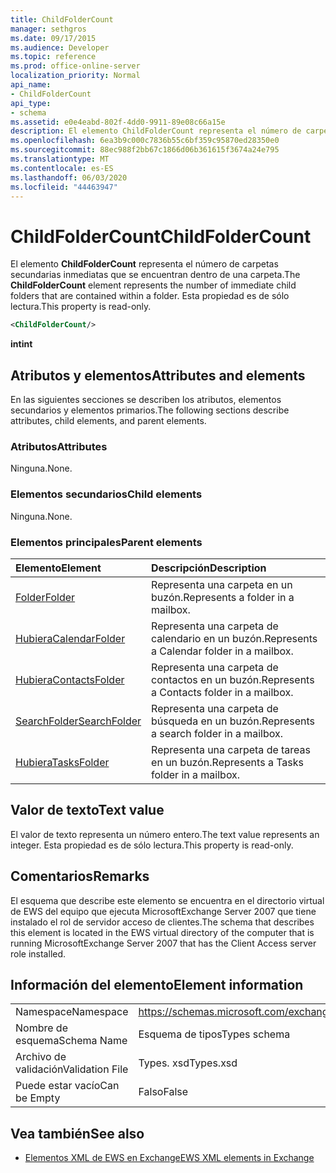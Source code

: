 ```yaml
---
title: ChildFolderCount
manager: sethgros
ms.date: 09/17/2015
ms.audience: Developer
ms.topic: reference
ms.prod: office-online-server
localization_priority: Normal
api_name:
- ChildFolderCount
api_type:
- schema
ms.assetid: e0e4eabd-802f-4dd0-9911-89e08c66a15e
description: El elemento ChildFolderCount representa el número de carpetas secundarias inmediatas que se encuentran dentro de una carpeta. Esta propiedad es de sólo lectura.
ms.openlocfilehash: 6ea3b9c000c7836b55c6bf359c95870ed28350e0
ms.sourcegitcommit: 88ec988f2bb67c1866d06b361615f3674a24e795
ms.translationtype: MT
ms.contentlocale: es-ES
ms.lasthandoff: 06/03/2020
ms.locfileid: "44463947"
---
```

# <a name="childfoldercount"></a><span data-ttu-id="5681f-104">ChildFolderCount</span><span class="sxs-lookup"><span data-stu-id="5681f-104">ChildFolderCount</span></span>

<span data-ttu-id="5681f-105">El elemento **ChildFolderCount** representa el número de carpetas secundarias inmediatas que se encuentran dentro de una carpeta.</span><span class="sxs-lookup"><span data-stu-id="5681f-105">The **ChildFolderCount** element represents the number of immediate child folders that are contained within a folder.</span></span> <span data-ttu-id="5681f-106">Esta propiedad es de sólo lectura.</span><span class="sxs-lookup"><span data-stu-id="5681f-106">This property is read-only.</span></span> 
  
```xml
<ChildFolderCount/>
```

 <span data-ttu-id="5681f-107">**int**</span><span class="sxs-lookup"><span data-stu-id="5681f-107">**int**</span></span>
## <a name="attributes-and-elements"></a><span data-ttu-id="5681f-108">Atributos y elementos</span><span class="sxs-lookup"><span data-stu-id="5681f-108">Attributes and elements</span></span>

<span data-ttu-id="5681f-109">En las siguientes secciones se describen los atributos, elementos secundarios y elementos primarios.</span><span class="sxs-lookup"><span data-stu-id="5681f-109">The following sections describe attributes, child elements, and parent elements.</span></span>
  
### <a name="attributes"></a><span data-ttu-id="5681f-110">Atributos</span><span class="sxs-lookup"><span data-stu-id="5681f-110">Attributes</span></span>

<span data-ttu-id="5681f-111">Ninguna.</span><span class="sxs-lookup"><span data-stu-id="5681f-111">None.</span></span>
  
### <a name="child-elements"></a><span data-ttu-id="5681f-112">Elementos secundarios</span><span class="sxs-lookup"><span data-stu-id="5681f-112">Child elements</span></span>

<span data-ttu-id="5681f-113">Ninguna.</span><span class="sxs-lookup"><span data-stu-id="5681f-113">None.</span></span>
  
### <a name="parent-elements"></a><span data-ttu-id="5681f-114">Elementos principales</span><span class="sxs-lookup"><span data-stu-id="5681f-114">Parent elements</span></span>

|<span data-ttu-id="5681f-115">**Elemento**</span><span class="sxs-lookup"><span data-stu-id="5681f-115">**Element**</span></span>|<span data-ttu-id="5681f-116">**Descripción**</span><span class="sxs-lookup"><span data-stu-id="5681f-116">**Description**</span></span>|
|:-----|:-----|
|[<span data-ttu-id="5681f-117">Folder</span><span class="sxs-lookup"><span data-stu-id="5681f-117">Folder</span></span>](folder.md) <br/> |<span data-ttu-id="5681f-118">Representa una carpeta en un buzón.</span><span class="sxs-lookup"><span data-stu-id="5681f-118">Represents a folder in a mailbox.</span></span>  <br/> |
|[<span data-ttu-id="5681f-119">Hubiera</span><span class="sxs-lookup"><span data-stu-id="5681f-119">CalendarFolder</span></span>](calendarfolder.md) <br/> |<span data-ttu-id="5681f-120">Representa una carpeta de calendario en un buzón.</span><span class="sxs-lookup"><span data-stu-id="5681f-120">Represents a Calendar folder in a mailbox.</span></span>  <br/> |
|[<span data-ttu-id="5681f-121">Hubiera</span><span class="sxs-lookup"><span data-stu-id="5681f-121">ContactsFolder</span></span>](contactsfolder.md) <br/> |<span data-ttu-id="5681f-122">Representa una carpeta de contactos en un buzón.</span><span class="sxs-lookup"><span data-stu-id="5681f-122">Represents a Contacts folder in a mailbox.</span></span>  <br/> |
|[<span data-ttu-id="5681f-123">SearchFolder</span><span class="sxs-lookup"><span data-stu-id="5681f-123">SearchFolder</span></span>](searchfolder.md) <br/> |<span data-ttu-id="5681f-124">Representa una carpeta de búsqueda en un buzón.</span><span class="sxs-lookup"><span data-stu-id="5681f-124">Represents a search folder in a mailbox.</span></span>  <br/> |
|[<span data-ttu-id="5681f-125">Hubiera</span><span class="sxs-lookup"><span data-stu-id="5681f-125">TasksFolder</span></span>](tasksfolder.md) <br/> |<span data-ttu-id="5681f-126">Representa una carpeta de tareas en un buzón.</span><span class="sxs-lookup"><span data-stu-id="5681f-126">Represents a Tasks folder in a mailbox.</span></span>  <br/> |
   
## <a name="text-value"></a><span data-ttu-id="5681f-127">Valor de texto</span><span class="sxs-lookup"><span data-stu-id="5681f-127">Text value</span></span>

<span data-ttu-id="5681f-128">El valor de texto representa un número entero.</span><span class="sxs-lookup"><span data-stu-id="5681f-128">The text value represents an integer.</span></span> <span data-ttu-id="5681f-129">Esta propiedad es de sólo lectura.</span><span class="sxs-lookup"><span data-stu-id="5681f-129">This property is read-only.</span></span>
  
## <a name="remarks"></a><span data-ttu-id="5681f-130">Comentarios</span><span class="sxs-lookup"><span data-stu-id="5681f-130">Remarks</span></span>

<span data-ttu-id="5681f-131">El esquema que describe este elemento se encuentra en el directorio virtual de EWS del equipo que ejecuta MicrosoftExchange Server 2007 que tiene instalado el rol de servidor acceso de clientes.</span><span class="sxs-lookup"><span data-stu-id="5681f-131">The schema that describes this element is located in the EWS virtual directory of the computer that is running MicrosoftExchange Server 2007 that has the Client Access server role installed.</span></span>
  
## <a name="element-information"></a><span data-ttu-id="5681f-132">Información del elemento</span><span class="sxs-lookup"><span data-stu-id="5681f-132">Element information</span></span>

|||
|:-----|:-----|
|<span data-ttu-id="5681f-133">Namespace</span><span class="sxs-lookup"><span data-stu-id="5681f-133">Namespace</span></span>  <br/> |https://schemas.microsoft.com/exchange/services/2006/types  <br/> |
|<span data-ttu-id="5681f-134">Nombre de esquema</span><span class="sxs-lookup"><span data-stu-id="5681f-134">Schema Name</span></span>  <br/> |<span data-ttu-id="5681f-135">Esquema de tipos</span><span class="sxs-lookup"><span data-stu-id="5681f-135">Types schema</span></span>  <br/> |
|<span data-ttu-id="5681f-136">Archivo de validación</span><span class="sxs-lookup"><span data-stu-id="5681f-136">Validation File</span></span>  <br/> |<span data-ttu-id="5681f-137">Types. xsd</span><span class="sxs-lookup"><span data-stu-id="5681f-137">Types.xsd</span></span>  <br/> |
|<span data-ttu-id="5681f-138">Puede estar vacío</span><span class="sxs-lookup"><span data-stu-id="5681f-138">Can be Empty</span></span>  <br/> |<span data-ttu-id="5681f-139">Falso</span><span class="sxs-lookup"><span data-stu-id="5681f-139">False</span></span>  <br/> |
   
## <a name="see-also"></a><span data-ttu-id="5681f-140">Vea también</span><span class="sxs-lookup"><span data-stu-id="5681f-140">See also</span></span>



- [<span data-ttu-id="5681f-141">Elementos XML de EWS en Exchange</span><span class="sxs-lookup"><span data-stu-id="5681f-141">EWS XML elements in Exchange</span></span>](ews-xml-elements-in-exchange.md)

